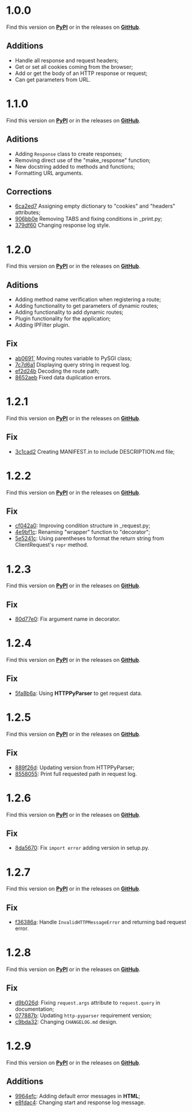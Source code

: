 # 1.0.0

Find this version on [**PyPI**](https://pypi.org/project/PySGI/1.0.0/) or in the releases on [**GitHub**](https://github.com/jaedsonpys/pysgi/releases/tag/1.0.0).

## Additions

- Handle all response and request headers;
- Get or set all cookies coming from the browser;
- Add or get the body of an HTTP response or request;
- Can get parameters from URL.

# 1.1.0

Find this version on [**PyPI**](https://pypi.org/project/PySGI/1.1.0/) or in the releases on [**GitHub**](https://github.com/jaedsonpys/pysgi/releases/tag/1.1.0).

## Aditions

- Adding `Response` class to create responses;
- Removing direct use of the "make_response" function;
- New docstring added to methods and functions;
- Formatting URL arguments.

## Corrections

- [6ca2ed7](https://github.com/jaedsonpys/pysgi/commit/6ca2ed75bc16d359f4ccff821f385b26b43d04ed) Assigning empty dictionary to "cookies" and "headers" attributes;
- [906bb0e](https://github.com/jaedsonpys/pysgi/commit/906bb0e2b4cb2f224afd294ea0515ee3d7667b79) Removing TABS and fixing conditions in _print.py;
- [379df60](https://github.com/jaedsonpys/pysgi/commit/379df6008970548ab6c8d4ed33441a66cbc53da4) Changing response log style.

# 1.2.0

Find this version on [**PyPI**](https://pypi.org/project/PySGI/1.2.0/) or in the releases on [**GitHub**](https://github.com/jaedsonpys/pysgi/releases/tag/1.2.0).

## Aditions

- Adding method name verification when registering a route;
- Adding functionality to get parameters of dynamic routes;
- Adding functionality to add dynamic routes;
- Plugin functionality for the application;
- Adding IPFilter plugin.

## Fix

- [ab0691`](https://github.com/jaedsonpys/pysgi/commit/ab06916fa6a01da13b3b85cb0feece69a352ea34) Moving routes variable to PySGI class;
- [7c7d6a1](https://github.com/jaedsonpys/pysgi/commit/7c7d6a1ccfffc11eb4e14ab24480dc3b056c9479) Displaying query string in request log.
- [ef2d24b](https://github.com/jaedsonpys/pysgi/commit/ef2d24ba990dc486ee97891e2ea998922697ed50) Decoding the route path;
- [8652aeb](https://github.com/jaedsonpys/pysgi/commit/8652aeb37d4699fce95852128bf0db9e14b6cf29) Fixed data duplication errors.

# 1.2.1

Find this version on [**PyPI**](https://pypi.org/project/PySGI/1.2.1/) or in the releases on [**GitHub**](https://github.com/jaedsonpys/pysgi/releases/tag/1.2.1).

## Fix

- [3c1cad2](https://github.com/jaedsonpys/pysgi/commit/3c1cad227e1015993f3e5b2568cd137543c767ad) Creating MANIFEST.in to include DESCRIPTION.md file;

# 1.2.2

Find this version on [**PyPI**](https://pypi.org/project/PySGI/1.2.2/) or in the releases on [**GitHub**](https://github.com/jaedsonpys/pysgi/releases/tag/1.2.2).

## Fix

- [cf042a0](https://github.com/jaedsonpys/pysgi/commit/cf042a0): Improving condition structure in _request.py;
- [4e9bf1c](https://github.com/jaedsonpys/pysgi/commit/4e9bf1c): Renaming "wrapper" function to "decorator";
- [5e5241c](https://github.com/jaedsonpys/pysgi/commit/5e5241c): Using parentheses to format the return string from ClientRequest's `repr` method.

# 1.2.3

Find this version on [**PyPI**](https://pypi.org/project/PySGI/1.2.3/) or in the releases on [**GitHub**](https://github.com/jaedsonpys/pysgi/releases/tag/1.2.3).

## Fix

- [80d77e0](https://github.com/jaedsonpys/pysgi/commit/80d77e0): Fix argument name in decorator.

# 1.2.4

Find this version on [**PyPI**](https://pypi.org/project/PySGI/1.2.4/) or in the releases on [**GitHub**](https://github.com/jaedsonpys/pysgi/releases/tag/1.2.4).

## Fix

- [5fa8b6a](https://github.com/jaedsonpys/pysgi/commit/5fa8b6a): Using **HTTPPyParser** to get request data.

# 1.2.5

Find this version on [**PyPI**](https://pypi.org/project/PySGI/1.2.5/) or in the releases on [**GitHub**](https://github.com/jaedsonpys/pysgi/releases/tag/1.2.5).

## Fix

- [889f26d](https://github.com/jaedsonpys/pysgi/commit/889f26d): Updating version from HTTPPyParser;
- [8558055](https://github.com/jaedsonpys/pysgi/commit/8558055): Print full requested path in request log.

# 1.2.6

Find this version on [**PyPI**](https://pypi.org/project/PySGI/1.2.6/) or in the releases on [**GitHub**](https://github.com/jaedsonpys/pysgi/releases/tag/1.2.6).

## Fix

- [8da5670](https://github.com/jaedsonpys/pysgi/commit/8da5670): Fix `import error` adding version in setup.py.

# 1.2.7

Find this version on [**PyPI**](https://pypi.org/project/PySGI/1.2.7/) or in the releases on [**GitHub**](https://github.com/jaedsonpys/pysgi/releases/tag/1.2.7).

## Fix

- [f36386a](https://github.com/jaedsonpys/pysgi/commit/f36386a): Handle `InvalidHTTPMessageError` and returning bad request error.

# 1.2.8

Find this version on [**PyPI**](https://pypi.org/project/PySGI/1.2.8/) or in the releases on [**GitHub**](https://github.com/jaedsonpys/pysgi/releases/tag/1.2.8).

## Fix

- [d9b026d](https://github.com/jaedsonpys/pysgi/commit/d9b026d): Fixing `request.args` attribute to `request.query` in documentation;
- [077887b](https://github.com/jaedsonpys/pysgi/commit/077887b): Updating `http-pyparser` requirement version;
- [c9bda32](https://github.com/jaedsonpys/pysgi/commit/c9bda32): Changing `CHANGELOG.md` design.

# 1.2.9

Find this version on [**PyPI**](https://pypi.org/project/PySGI/1.2.9/) or in the releases on [**GitHub**](https://github.com/jaedsonpys/pysgi/releases/tag/1.2.9).

## Additions

- [9964efc](https://github.com/jaedsonpys/pysgi/commit/9964efc): Adding default error messages in **HTML**;
- [e8fdac4](https://github.com/jaedsonpys/pysgi/commit/e8fdac4): Changing start and response log message.
